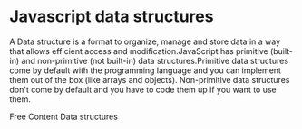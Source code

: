 # Javascript data structures
A Data structure is a format to organize, manage and store data in a way that allows efficient access and modification.JavaScript has primitive (built-in) and non-primitive (not built-in) data structures.Primitive data structures come by default with the programming language and you can implement them out of the box (like arrays and objects). Non-primitive data structures don't come by default and you have to code them up if you want to use them.

<ResourceGroupTitle>Free Content</ResourceGroupTitle>
<BadgeLink colorScheme='yellow' badgeText='Read' href='https://www.freecodecamp.org/news/data-structures-in-javascript-with-examples/#what-is-a-data-structure'> Data structures</BadgeLink>
